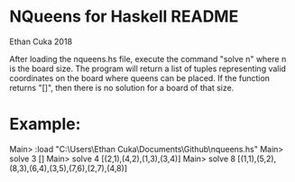# NQueens for Haskell README
Ethan Cuka 2018

After loading the nqueens.hs file, execute the command "solve n" where n is the board size. The program will return a list of tuples representing valid coordinates on the board where queens can be placed. If the function returns "[]", then there is no solution for a board of that size.

# Example:

Main> :load "C:\\Users\\Ethan Cuka\\Documents\\Github\\nqueens.hs"
Main> solve 3
[]
Main> solve 4
[(2,1),(4,2),(1,3),(3,4)]
Main> solve 8
[(1,1),(5,2),(8,3),(6,4),(3,5),(7,6),(2,7),(4,8)]